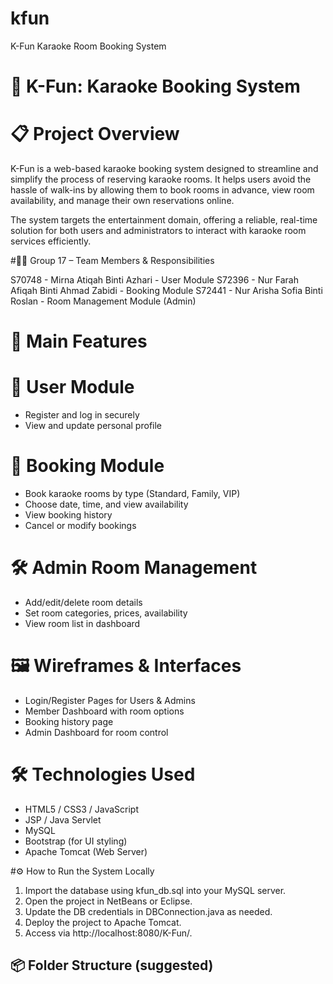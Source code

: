 # kfun
K-Fun Karaoke Room Booking System
# 🎤 K-Fun: Karaoke Booking System

# 📋 Project Overview
K-Fun is a web-based karaoke booking system designed to streamline and simplify the process of reserving karaoke rooms. It helps users avoid the hassle of walk-ins by allowing them to book rooms in advance, view room availability, and manage their own reservations online.

The system targets the entertainment domain, offering a reliable, real-time solution for both users and administrators to interact with karaoke room services efficiently.


#👨‍💻 Group 17 – Team Members & Responsibilities

S70748 - Mirna Atiqah Binti Azhari - User Module 
S72396 - Nur Farah Afiqah Binti Ahmad Zabidi - Booking Module 
S72441 - Nur Arisha Sofia Binti Roslan - Room Management Module (Admin) 


# 🔧 Main Features

# 👤 User Module
- Register and log in securely
- View and update personal profile

# 📅 Booking Module
- Book karaoke rooms by type (Standard, Family, VIP)
- Choose date, time, and view availability
- View booking history
- Cancel or modify bookings

# 🛠️ Admin Room Management
- Add/edit/delete room details
- Set room categories, prices, availability
- View room list in dashboard



# 🖼️ Wireframes & Interfaces
- Login/Register Pages for Users & Admins
- Member Dashboard with room options
- Booking history page
- Admin Dashboard for room control



# 🛠️ Technologies Used
- HTML5 / CSS3 / JavaScript
- JSP / Java Servlet
- MySQL
- Bootstrap (for UI styling)
- Apache Tomcat (Web Server)



#⚙️ How to Run the System Locally
1. Import the database using kfun_db.sql into your MySQL server.
2. Open the project in NetBeans or Eclipse.
3. Update the DB credentials in DBConnection.java as needed.
4. Deploy the project to Apache Tomcat.
5. Access via http://localhost:8080/K-Fun/.


## 📦 Folder Structure (suggested)
